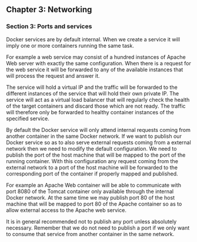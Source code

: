 ## Chapter 3: Networking

### Section 3: Ports and services

Docker services are by default internal.
When we create a service it will imply one or more containers running the same task.

For example a web service may consist of a hundred instances of Apache Web server with exactly the same configuration.
When there is a request for the web service it will be forwarded to any of the available instances that will process the request and answer it.

The service will hold a virtual IP and the traffic will be forwarded to the different instances of the service that will hold their own private IP.
The service will act as a virtual load balancer that will regularly check the health of the target containers and discard those which are not ready.
The traffic will therefore only be forwarded to healthy container instances of the specified service.

By default the Docker service will only attend internal requests coming from another container in the same Docker network.
If we want to publish our Docker service so as to also serve external requests coming from a external network then we need to modify the default configuration.
We need to publish the port of the host machine that will be mapped to the port of the running container.
With this configuration any request coming from the external network to a port of the host machine will be forwarded to the corresponding port of the container if properly mapped and published.

For example an Apache Web container will be able to communicate with port 8080 of the Tomcat container only available through the internal Docker network.
At the same time we may publish port 80 of the host machine that will be mapped to port 80 of the Apache container so as to allow external access to the Apache web service.

It is in general recommended not to publish any port unless absolutely necessary.
Remember that we do not need to publish a port if we only want to consume that service from another container in the same network.
